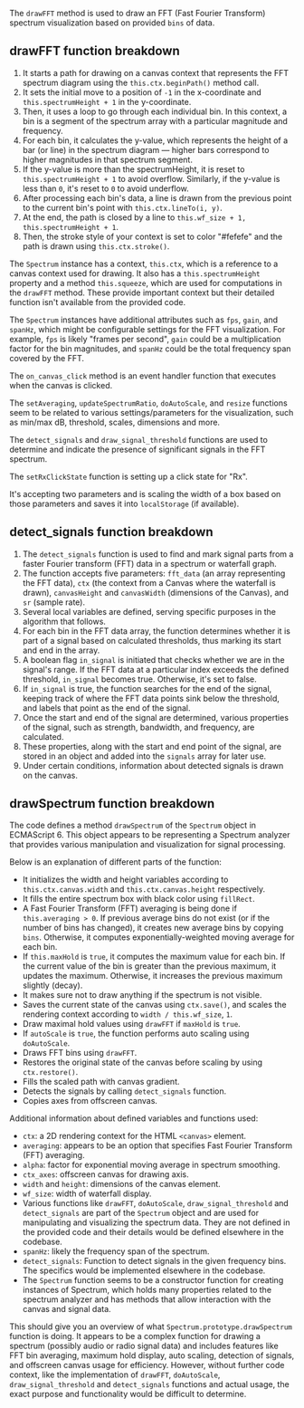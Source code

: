 The `drawFFT` method is used to draw an FFT (Fast Fourier Transform) spectrum visualization based on provided `bins` of data.

## drawFFT function breakdown

1. It starts a path for drawing on a canvas context that represents the FFT spectrum diagram using the `this.ctx.beginPath()` method call.
2. It sets the initial move to a position of `-1` in the x-coordinate and `this.spectrumHeight + 1` in the y-coordinate.
3. Then, it uses a loop to go through each individual bin. In this context, a bin is a segment of the spectrum array with a particular magnitude and frequency.
4. For each bin, it calculates the y-value, which represents the height of a bar (or line) in the spectrum diagram — higher bars correspond to higher magnitudes in that spectrum segment.
5. If the y-value is more than the spectrumHeight, it is reset to `this.spectrumHeight + 1` to avoid overflow. Similarly, if the y-value is less than `0`, it's reset to `0` to avoid underflow.
6. After processing each bin's data, a line is drawn from the previous point to the current bin's point with `this.ctx.lineTo(i, y)`.
7. At the end, the path is closed by a line to `this.wf_size + 1, this.spectrumHeight + 1`.
8. Then, the stroke style of your context is set to color "#fefefe" and the path is drawn using `this.ctx.stroke()`.

The `Spectrum` instance has a context, `this.ctx`, which is a reference to a canvas context used for drawing. It also has a `this.spectrumHeight` property and a method `this.squeeze`, which are used for computations in the `drawFFT` method. These provide important context but their detailed function isn't available from the provided code.

The `Spectrum` instances have additional attributes such as `fps`, `gain`, and `spanHz`, which might be configurable settings for the FFT visualization. For example, `fps` is likely "frames per second", `gain` could be a multiplication factor for the bin magnitudes, and `spanHz` could be the total frequency span covered by the FFT.

The `on_canvas_click` method is an event handler function that executes when the canvas is clicked.

The `setAveraging`, `updateSpectrumRatio`, `doAutoScale`, and `resize` functions seem to be related to various settings/parameters for the visualization, such as min/max dB, threshold, scales, dimensions and more.

The `detect_signals` and `draw_signal_threshold` functions are used to determine and indicate the presence of significant signals in the FFT spectrum.

The `setRxClickState` function is setting up a click state for "Rx".

It's accepting two parameters and is scaling the width of a box based on those parameters and saves it into `localStorage` (if available).

## detect_signals function breakdown

1.  The `detect_signals` function is used to find and mark signal parts from a faster Fourier transform (FFT) data in a spectrum or waterfall graph.
2.  The function accepts five parameters: `fft_data` (an array representing the FFT data), `ctx` (the context from a Canvas where the waterfall is drawn), `canvasHeight` and `canvasWidth` (dimensions of the Canvas), and `sr` (sample rate).
3.  Several local variables are defined, serving specific purposes in the algorithm that follows.
4.  For each bin in the FFT data array, the function determines whether it is part of a signal based on calculated thresholds, thus marking its start and end in the array.
5.  A boolean flag `in_signal` is initiated that checks whether we are in the signal's range. If the FFT data at a particular index exceeds the defined threshold, `in_signal` becomes true. Otherwise, it's set to false.
6.  If `in_signal` is true, the function searches for the end of the signal, keeping track of where the FFT data points sink below the threshold, and labels that point as the end of the signal.
7.  Once the start and end of the signal are determined, various properties of the signal, such as strength, bandwidth, and frequency, are calculated.
8.  These properties, along with the start and end point of the signal, are stored in an object and added into the `signals` array for later use.
9.  Under certain conditions, information about detected signals is drawn on the canvas.


## drawSpectrum function breakdown


The code defines a method `drawSpectrum` of the `Spectrum` object in ECMAScript 6. This object appears to be representing a Spectrum analyzer that provides various manipulation and visualization for signal processing.

Below is an explanation of different parts of the function:

- It initializes the width and height variables according to `this.ctx.canvas.width` and `this.ctx.canvas.height` respectively.
- It fills the entire spectrum box with black color using `fillRect`.
- A Fast Fourier Transform (FFT) averaging is being done if `this.averaging > 0`. If previous average bins do not exist (or if the number of bins has changed), it creates new average bins by copying `bins`. Otherwise, it computes exponentially-weighted moving average for each bin.
- If `this.maxHold` is `true`, it computes the maximum value for each bin. If the current value of the bin is greater than the previous maximum, it updates the maximum. Otherwise, it increases the previous maximum slightly (decay).
- It makes sure not to draw anything if the spectrum is not visible.
- Saves the current state of the canvas using `ctx.save()`, and scales the rendering context according to `width / this.wf_size`, `1`.
- Draw maximal hold values using `drawFFT` if `maxHold` is `true`.
- If `autoScale` is `true`, the function performs auto scaling using `doAutoScale`.
- Draws FFT bins using `drawFFT`.
- Restores the original state of the canvas before scaling by using `ctx.restore()`.
- Fills the scaled path with canvas gradient.
- Detects the signals by calling `detect_signals` function.
- Copies axes from offscreen canvas.

Additional information about defined variables and functions used:

- `ctx`: a 2D rendering context for the HTML `<canvas>` element.
- `averaging`: appears to be an option that specifies Fast Fourier Transform (FFT) averaging.
- `alpha`: factor for exponential moving average in spectrum smoothing.
- `ctx_axes`: offscreen canvas for drawing axis.
- `width` and `height`: dimensions of the canvas element.
- `wf_size`: width of waterfall display.
- Various functions like `drawFFT`, `doAutoScale`, `draw_signal_threshold` and `detect_signals` are part of the `Spectrum` object and are used for manipulating and visualizing the spectrum data. They are not defined in the provided code and their details would be defined elsewhere in the codebase.
- `spanHz`: likely the frequency span of the spectrum.
- `detect_signals`: Function to detect signals in the given frequency bins. The specifics would be implemented elsewhere in the codebase.
- The `Spectrum` function seems to be a constructor function for creating instances of Spectrum, which holds many properties related to the spectrum analyzer and has methods that allow interaction with the canvas and signal data.

This should give you an overview of what `Spectrum.prototype.drawSpectrum` function is doing. It appears to be a complex function for drawing a spectrum (possibly audio or radio signal data) and includes features like FFT bin averaging, maximum hold display, auto scaling, detection of signals, and offscreen canvas usage for efficiency. However, without further code context, like the implementation of `drawFFT`, `doAutoScale`, `draw_signal_threshold` and `detect_signals` functions and actual usage, the exact purpose and functionality would be difficult to determine.